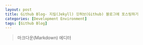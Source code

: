 ```yaml
---
layout: post
title: Github Blog- 지킬(Jekyll) 깃허브(Github) 블로그에 포스팅하기 
categories: [Development Environment]
tags: [Github Blog]
---
```


> 마크다운(Markdown) 에디터
